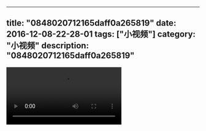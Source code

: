 
---
title: "0848020712165daff0a265819"
date: 2016-12-08-22-28-01
tags: ["小视频"]
category: "小视频"
description: "0848020712165daff0a265819"
---
<video src="http://ohtsqip0g.bkt.clouddn.com/0848020712165daff0a265819.mp4" controls="controls"></video>

